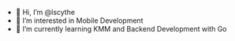 - 👋 Hi, I’m @lscythe
- 👀 I’m interested in Mobile Development
- 🌱 I’m currently learning KMM and Backend Development with Go

<!---
lscythe/lscythe is a ✨ special ✨ repository because its `README.md` (this file) appears on your GitHub profile.
You can click the Preview link to take a look at your changes.
--->
